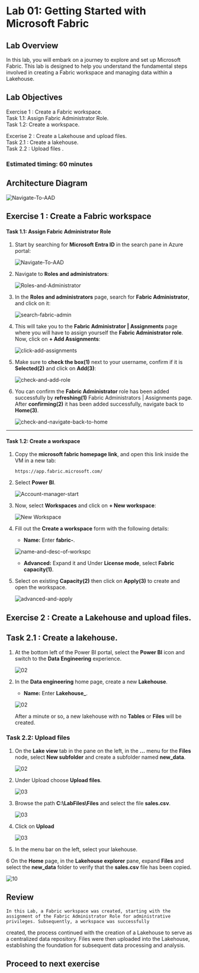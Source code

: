 
# Lab 01: Getting Started with Microsoft Fabric

## Lab Overview
 In this lab, you will embark on a journey to explore and set up Microsoft Fabric. This lab is designed to help you understand the fundamental steps involved in creating a Fabric workspace and managing data within a Lakehouse.

## Lab Objectives

Exercise 1 : Create a Fabric workspace.<br>
Task 1.1: Assign Fabric Administrator Role.<br>
Task 1.2: Create a workspace.<br>

Excerise 2 : Create a Lakehouse and upload files.<br>
Task 2.1 : Create a lakehouse.<br>
Task 2.2 : Upload files .<br>


### Estimated timing: 60 minutes

## Architecture Diagram 

   ![Navigate-To-AAD](./Images/ws/lab_01.png)

## Exercise 1 : Create a Fabric workspace

#### Task 1.1: Assign Fabric Administrator Role

1. Start by searching for **Microsoft Entra ID** in the search pane in Azure portal:

    ![Navigate-To-AAD](./Images/ws/entra01.png)

2. Navigate to **Roles and administrators**:

    ![Roles-and-Administrator](./Images/ws/entraa002.png)

3. In the **Roles and administrators** page, search for **Fabric Administrator**, and click on it:

    ![search-fabric-admin](./Images/ws/entra020.png)

4. This will take you to the **Fabric Administrator | Assignments** page where you will have to assign yourself the **Fabric Administrator role**. Now, click on **+ Add Assignments**:

    ![click-add-assignments](./Images/ws/004.png)

5. Make sure to **check the box(1)** next to your username, confirm if it is **Selected(2)** and click on **Add(3)**:

    ![check-and-add-role](./Images/ws/005.png)

6. You can confirm the **Fabric Administrator** role has been added successfully by **refreshing(1)** Fabric Administrators | Assignments page. After **confirming(2)** it has been added successfully, navigate back to **Home(3)**.

    ![check-and-navigate-back-to-home](./Images/ws/006.png)

----


#### Task 1.2: Create a workspace

1. Copy the **microsoft fabric homepage link**, and open this link inside the VM in a new tab:

   ```
   https://app.fabric.microsoft.com/
   ```


2. Select **Power BI**.

    ![Account-manager-start](./Images/ws/microsoftpage.png)
   


3.  Now, select **Workspaces** and click on **+ New workspace**:

     ![New Workspace](./Images/ws/workspace.png)

4. Fill out the **Create a workspace** form with the following details:

   - **Name:** Enter **fabric-<inject key="DeploymentID" enableCopy="false"/>**.
   

    ![name-and-desc-of-workspc](./Images/ws/workspacename.png)

   - **Advanced:** Expand it and Under **License mode**, select **Fabric capacity(1)**.

5. Select on existing **Capacity(2)** then click on **Apply(3)** to create and open the workspace.

    ![advanced-and-apply](./Images/ws/fabriccapacity.png)

## Exercise 2 : Create a Lakehouse and upload files.
   

## Task 2.1 : Create a lakehouse.

1. At the bottom left of the Power BI portal, select the **Power BI** icon and switch to the **Data Engineering** experience.

    ![02](./Images/01/Pg3-T1-S1.png)
   
2. In the **Data engineering** home page, create a new **Lakehouse**.

    - **Name:** Enter **Lakehouse_<inject key="DeploymentID" enableCopy="false"/>**.

    ![02](./Images/01/lakehouse.png)

    After a minute or so, a new lakehouse with no **Tables** or **Files** will be created.

### Task 2.2: Upload files 

 1. On the **Lake view** tab in the pane on the left, in the **...** menu for the **Files** node, select **New subfolder** and create a subfolder named **new_data**.

    ![02](./Images/ws/create.png)

2. Under Upload choose **Upload files**.
   
    ![03](./Images/ws/upload_files.png)
   
3. Browse the path **C:\LabFiles\Files** and select the file **sales.csv**. 

    ![03](./Images/ws/sales.png)

4. Click on **Upload**

    ![03](./Images/ws/upload.png)

5. In the menu bar on the left, select your lakehouse.

6 On the **Home** page, in the **Lakehouse explorer** pane, expand **Files** and select the **new_data** folder to verify that the **sales.csv** file has been copied.

   ![10](./Images/01/10.png)
  
   ## Review

    In this Lab, a Fabric workspace was created, starting with the assignment of the Fabric Administrator Role for administrative privileges. Subsequently, a workspace was successfully 
  created, the process continued with the creation of a Lakehouse to serve as a centralized data repository. Files were then uploaded into the Lakehouse, establishing the foundation 
  for subsequent data processing and analysis.


  ## Proceed to next exercise

